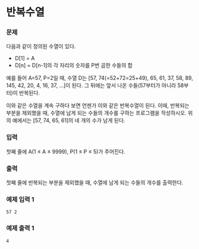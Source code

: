 # 반복수열  
### 문제 

다음과 같이 정의된 수열이 있다.

- D[1] = A
- D[n] = D[n-1]의 각 자리의 숫자를 P번 곱한 수들의 합

예를 들어 A=57, P=2일 때, 수열 D는 [57, 74(=52+72=25+49), 65, 61, 37, 58, 89, 145, 42, 20, 4, 16, 37, …]이 된다. 그 뒤에는 앞서 나온 수들(57부터가 아니라 58부터)이 반복된다.

이와 같은 수열을 계속 구하다 보면 언젠가 이와 같은 반복수열이 된다. 이때, 반복되는 부분을 제외했을 때, 수열에 남게 되는 수들의 개수를 구하는 프로그램을 작성하시오. 위의 예에서는 [57, 74, 65, 61]의 네 개의 수가 남게 된다.

### 입력

첫째 줄에 A(1 ≤ A ≤ 9999), P(1 ≤ P ≤ 5)가 주어진다.

### 출력

첫째 줄에 반복되는 부분을 제외했을 때, 수열에 남게 되는 수들의 개수를 출력한다.

### 예제 입력 1

~~~
57 2
~~~

### 예제 출력 1

~~~
4
~~~
